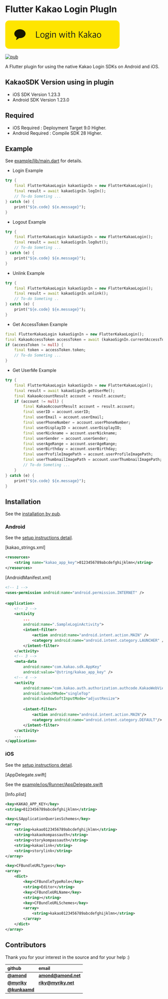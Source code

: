 # Flutter Kakao Login PlugIn

![](./doc/images/kakao_login_large_narrow.png)

[![pub](https://img.shields.io/pub/v/flutter_kakao_login.svg?style=flat)](https://pub.dev/packages/flutter_kakao_login)

A Flutter plugin for using the native Kakao Login SDKs on Android and iOS.

## KakaoSDK Version using in plugin

- iOS SDK Version 1.23.3
- Android SDK Version 1.23.0

## Required

- iOS Required : Deployment Target 9.0 Higher.
- Android Required : Compile SDK 28 Higher.

## Example

See [example/lib/main.dart](https://github.com/JosephNK/flutter_kakao_login/blob/master/example/lib/main.dart) for details.

- Login Example

```dart
try {
    final FlutterKakaoLogin kakaoSignIn = new FlutterKakaoLogin();
    final result = await kakaoSignIn.logIn();
    // To-do Someting ...
} catch (e) {
    print("${e.code} ${e.message}");
}
```

- Logout Example

```dart
try {
    final FlutterKakaoLogin kakaoSignIn = new FlutterKakaoLogin();
    final result = await kakaoSignIn.logOut();
    // To-do Someting ...
} catch (e) {
    print("${e.code} ${e.message}");
}
```

- Unlink Example

```dart
try {
    final FlutterKakaoLogin kakaoSignIn = new FlutterKakaoLogin();
    final result = await kakaoSignIn.unlink();
    // To-do Someting ..
} catch (e) {
    print("${e.code} ${e.message}");
}
```

- Get AccessToken Example

```dart
final FlutterKakaoLogin kakaoSignIn = new FlutterKakaoLogin();
final KakaoAccessToken accessToken = await (kakaoSignIn.currentAccessToken);
if (accessToken != null) {
    final token = accessToken.token;
    // To-do Someting ...
}
```

- Get UserMe Example

```dart
try {
    final FlutterKakaoLogin kakaoSignIn = new FlutterKakaoLogin();
    final result = await kakaoSignIn.getUserMe();
    final KakaoAccountResult account = result.account;
    if (account != null) {
        final KakaoAccountResult account = result.account;
        final userID = account.userID;
        final userEmail = account.userEmail;
        final userPhoneNumber = account.userPhoneNumber;
        final userDisplayID = account.userDisplayID;
        final userNickname = account.userNickname;
        final userGender = account.userGender;
        final userAgeRange = account.userAgeRange;
        final userBirthday = account.userBirthday;
        final userProfileImagePath = account.userProfileImagePath;
        final userThumbnailImagePath = account.userThumbnailImagePath;
        // To-do Someting ...
    }
} catch (e) {
    print("${e.code} ${e.message}");
}
```

## Installation

See the [installation by pub](https://pub.dev/packages/flutter_kakao_login).

### Android

See the [setup instructions detail](https://developers.kakao.com/docs/android/getting-started).

[kakao_strings.xml]

```xml
<resources>
    <string name="kakao_app_key">0123456789abcdefghijklmn</string>
</resources>
```

[AndroidManifest.xml]

```xml
<!-- 1 -->
<uses-permission android:name="android.permission.INTERNET" />

<application>
    <!-- 2 -->
    <activity
        ...
        android:name=".SampleLoginActivity">
        <intent-filter>
            <action android:name="android.intent.action.MAIN" />
            <category android:name="android.intent.category.LAUNCHER" />
        </intent-filter>
    </activity>
    <!-- 3 -->
    <meta-data
        android:name="com.kakao.sdk.AppKey"
        android:value="@string/kakao_app_key" />
    <!-- 4 -->
    <activity
        android:name="com.kakao.auth.authorization.authcode.KakaoWebViewActivity"
        android:launchMode="singleTop"
        android:windowSoftInputMode="adjustResize">

        <intent-filter>
            <action android:name="android.intent.action.MAIN"/>
            <category android:name="android.intent.category.DEFAULT"/>
        </intent-filter>
    </activity>
    ...
</application>
```

### iOS

See the [setup instructions detail](https://developers.kakao.com/docs/ios#%EA%B0%9C%EB%B0%9C%ED%99%98%EA%B2%BD-%EA%B5%AC%EC%84%B1).

[AppDelegate.swift]

See the [example/ios/Runner/AppDelegate.swift](https://github.com/JosephNK/flutter_kakao_login/blob/master/example/ios/Runner/AppDelegate.swift)

[Info.plist]

```xml
<key>KAKAO_APP_KEY</key>
<string>0123456789abcdefghijklmn</string>
```

```xml
<key>LSApplicationQueriesSchemes</key>
<array>
    <string>kakao0123456789abcdefghijklmn</string>
    <string>kakaokompassauth</string>
    <string>storykompassauth</string>
    <string>kakaolink</string>
    <string>storylink</string>
</array>
```

```xml
<key>CFBundleURLTypes</key>
<array>
    <dict>
        <key>CFBundleTypeRole</key>
        <string>Editor</string>
        <key>CFBundleURLName</key>
        <string></string>
        <key>CFBundleURLSchemes</key>
        <array>
            <string>kakao0123456789abcdefghijklmn</string>
        </array>
    </dict>
</array>
```

## Contributors

Thank you for your interest in the source and for your help :)

| github                                    | email                                  |
| :---------------------------------------- | :------------------------------------- |
| [**@amond**](https://github.com/amondnet) | [**amond@amond.net**](amond@amond.net) |
| [**@myriky**](https://github.com/myriky)  | [**riky@myriky.net**](riky@myriky.net) |
| [**@kunkaamd**](https://github.com)       |

